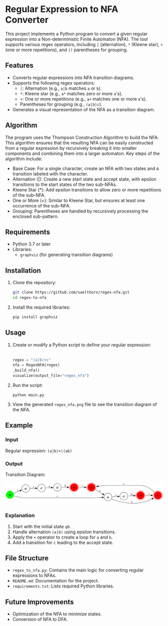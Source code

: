 # Regular Expression to NFA Converter

This project implements a Python program to convert a given regular expression into a Non-deterministic Finite Automaton (NFA). The tool supports various regex operators, including `|` (alternation), `*` (Kleene star), `+` (one or more repetitions), and `()` parentheses for grouping.

## Features
- Converts regular expressions into NFA transition diagrams.
- Supports the following regex operators:
  - `|`: Alternation (e.g., `a|b` matches `a` or `b`).
  - `*`: Kleene star (e.g., `a*` matches zero or more `a`'s).
  - `+`: One or more repetitions (e.g., `a+` matches one or more `a`'s).
  - Parentheses for grouping (e.g., `(a|b)c`).
- Generates a visual representation of the NFA as a transition diagram.

## Algorithm
The program uses the Thompson Construction Algorithm to build the NFA. This algorithm ensures that the resulting NFA can be easily constructed from a regular expression by recursively breaking it into smaller components and combining them into a larger automaton. Key steps of the algorithm include:

- Base Case: For a single character, create an NFA with two states and a transition labeled with the character.
- Alternation (|): Create a new start state and accept state, with epsilon transitions to the start states of the two sub-NFAs.
- Kleene Star (*): Add epsilon transitions to allow zero or more repetitions of the sub-NFA.
- One or More (+): Similar to Kleene Star, but ensures at least one occurrence of the sub-NFA.
- Grouping: Parentheses are handled by recursively processing the enclosed sub-pattern.

## Requirements
- Python 3.7 or later
- Libraries:
  - `graphviz` (for generating transition diagrams)

## Installation
1. Clone the repository:
   ```bash
   git clone https://github.com/saelthorn/regex-nfa.git
   cd regex-to-nfa
   ```
2. Install the required libraries:
   ```bash
   pip install graphviz
   ```

## Usage
1. Create or modify a Python script to define your regular expression:
   ```python

   regex = "(a|b)+c"
   nfa = RegexNFA(regex)
   _build_nfa()
   visualize(output_file="regex_nfa")
   ```
2. Run the script:
   ```
   python main.py
   ```
3. View the generated `regex_nfa.png` file to see the transition diagram of the NFA.


## Example
### Input
Regular expression: `(a|b)+|(ab)`

### Output
Transition Diagram:

![NFA Diagram](regex_nfa.png)

### Explanation
1. Start with the initial state `q0`.
2. Handle alternation `(a|b)` using epsilon transitions.
3. Apply the `+` operator to create a loop for `a` and `b`.
4. Add a transition for `c` leading to the accept state.

## File Structure
- `regex_to_nfa.py`: Contains the main logic for converting regular expressions to NFAs.
- `README.md`: Documentation for the project.
- `requirements.txt`: Lists required Python libraries.

## Future Improvements
- Optimization of the NFA to minimize states.
- Conversion of NFA to DFA.



